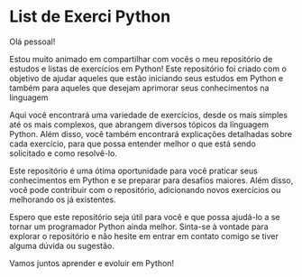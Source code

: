 # List  de  Exerci  Python 
Olá pessoal!

Estou muito animado em compartilhar com vocês o meu repositório de estudos e listas de exercícios em Python! Este repositório foi criado com o objetivo de ajudar aqueles que estão iniciando seus estudos em Python e também para aqueles que desejam aprimorar seus conhecimentos na linguagem


Aqui você encontrará uma variedade de exercícios, desde os mais simples até os mais complexos, que abrangem diversos tópicos da linguagem Python. Além disso, você também encontrará explicações detalhadas sobre cada exercício, para que possa entender melhor o que está sendo solicitado e como resolvê-lo.

Este repositório é uma ótima oportunidade para você praticar seus conhecimentos em Python e se preparar para desafios maiores. Além disso, você pode contribuir com o repositório, adicionando novos exercícios ou melhorando os já existentes.

Espero que este repositório seja útil para você e que possa ajudá-lo a se tornar um programador Python ainda melhor. Sinta-se à vontade para explorar o repositório e não hesite em entrar em contato comigo se tiver alguma dúvida ou sugestão.

Vamos juntos aprender e evoluir em Python!
